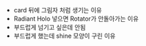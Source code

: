 - card 뒤에 그림자 처럼 생기는 이유
- Radiant Holo 넣으면 Rotator가 안돌아가는 이유
- 부드럽게 넘기고 싶은데 안됨
- 부드럽게 했는데 shine 모양이 구린 이유
